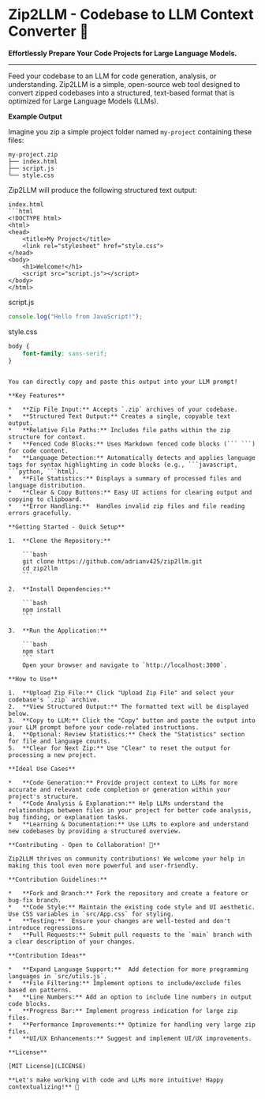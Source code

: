 # Zip2LLM - Codebase to LLM Context Converter 🚀

**Effortlessly Prepare Your Code Projects for Large Language Models.**

---

Feed your codebase to an LLM for code generation, analysis, or understanding. Zip2LLM is a simple, open-source web tool designed to convert zipped codebases into a structured, text-based format that is optimized for Large Language Models (LLMs).

**Example Output**

Imagine you zip a simple project folder named `my-project` containing these files:

```
my-project.zip
├── index.html
├── script.js
└── style.css
```

Zip2LLM will produce the following structured text output:

```text
index.html
```html
<!DOCTYPE html>
<html>
<head>
    <title>My Project</title>
    <link rel="stylesheet" href="style.css">
</head>
<body>
    <h1>Welcome!</h1>
    <script src="script.js"></script>
</body>
</html>
```

script.js
```javascript
console.log("Hello from JavaScript!");
```

style.css
```css
body {
    font-family: sans-serif;
}
```
```

You can directly copy and paste this output into your LLM prompt!

**Key Features**

*   **Zip File Input:** Accepts `.zip` archives of your codebase.
*   **Structured Text Output:** Creates a single, copyable text output.
*   **Relative File Paths:** Includes file paths within the zip structure for context.
*   **Fenced Code Blocks:** Uses Markdown fenced code blocks (``` ```) for code content.
*   **Language Detection:** Automatically detects and applies language tags for syntax highlighting in code blocks (e.g., ```javascript, ```python, ```html).
*   **File Statistics:** Displays a summary of processed files and language distribution.
*   **Clear & Copy Buttons:** Easy UI actions for clearing output and copying to clipboard.
*   **Error Handling:**  Handles invalid zip files and file reading errors gracefully.

**Getting Started - Quick Setup**

1.  **Clone the Repository:**

    ```bash
    git clone https://github.com/adrianv425/zip2llm.git
    cd zip2llm
    ```

2.  **Install Dependencies:**

    ```bash
    npm install
    ```

3.  **Run the Application:**

    ```bash
    npm start
    ```
    Open your browser and navigate to `http://localhost:3000`.

**How to Use**

1.  **Upload Zip File:** Click "Upload Zip File" and select your codebase's `.zip` archive.
2.  **View Structured Output:** The formatted text will be displayed below.
3.  **Copy to LLM:** Click the "Copy" button and paste the output into your LLM prompt before your code-related instructions.
4.  **Optional: Review Statistics:** Check the "Statistics" section for file and language counts.
5.  **Clear for Next Zip:** Use "Clear" to reset the output for processing a new project.

**Ideal Use Cases**

*   **Code Generation:** Provide project context to LLMs for more accurate and relevant code completion or generation within your project's structure.
*   **Code Analysis & Explanation:** Help LLMs understand the relationships between files in your project for better code analysis, bug finding, or explanation tasks.
*   **Learning & Documentation:** Use LLMs to explore and understand new codebases by providing a structured overview.

**Contributing - Open to Collaboration! 🤝**

Zip2LLM thrives on community contributions! We welcome your help in making this tool even more powerful and user-friendly.

**Contribution Guidelines:**

*   **Fork and Branch:** Fork the repository and create a feature or bug-fix branch.
*   **Code Style:** Maintain the existing code style and UI aesthetic. Use CSS variables in `src/App.css` for styling.
*   **Testing:**  Ensure your changes are well-tested and don't introduce regressions.
*   **Pull Requests:** Submit pull requests to the `main` branch with a clear description of your changes.

**Contribution Ideas**

*   **Expand Language Support:**  Add detection for more programming languages in `src/utils.js`.
*   **File Filtering:** Implement options to include/exclude files based on patterns.
*   **Line Numbers:** Add an option to include line numbers in output code blocks.
*   **Progress Bar:** Implement progress indication for large zip files.
*   **Performance Improvements:** Optimize for handling very large zip files.
*   **UI/UX Enhancements:** Suggest and implement UI/UX improvements.

**License**

[MIT License](LICENSE)

**Let's make working with code and LLMs more intuitive! Happy contextualizing!** 🎉

